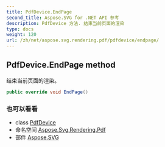 ```yaml
---
title: PdfDevice.EndPage
second_title: Aspose.SVG for .NET API 参考
description: PdfDevice 方法. 结束当前页面的渲染
type: docs
weight: 120
url: /zh/net/aspose.svg.rendering.pdf/pdfdevice/endpage/
---
```

## PdfDevice.EndPage method

结束当前页面的渲染。

```csharp
public override void EndPage()
```

### 也可以看看

* class [PdfDevice](../)
* 命名空间 [Aspose.Svg.Rendering.Pdf](../../pdfdevice/)
* 部件 [Aspose.SVG](../../../)


